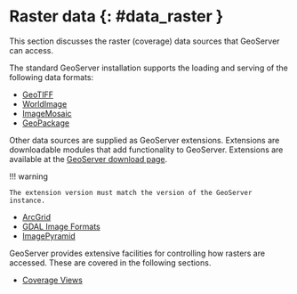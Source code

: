 # Raster data {: #data_raster }

This section discusses the raster (coverage) data sources that GeoServer can access.

The standard GeoServer installation supports the loading and serving of the following data formats:

-   [GeoTIFF](geotiff.md)
-   [WorldImage](worldimage.md)
-   [ImageMosaic](imagemosaic/index.md)
-   [GeoPackage](geopkg.md)

Other data sources are supplied as GeoServer extensions. Extensions are downloadable modules that add functionality to GeoServer. Extensions are available at the [GeoServer download page](https://geoserver.org/download).

!!! warning

    The extension version must match the version of the GeoServer instance.

-   [ArcGrid](arcgrid.md)
-   [GDAL Image Formats](gdal.md)
-   [ImagePyramid](imagepyramid.md)

GeoServer provides extensive facilities for controlling how rasters are accessed. These are covered in the following sections.

-   [Coverage Views](coverageview.md)
